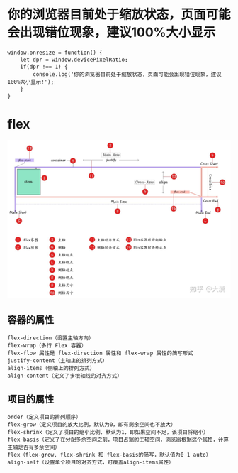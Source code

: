 #   你的浏览器目前处于缩放状态，页面可能会出现错位现象，建议100%大小显示
```
window.onresize = function() {
    let dpr = window.devicePixelRatio;
    if(dpr !== 1) {
        console.log('你的浏览器目前处于缩放状态，页面可能会出现错位现象，建议100%大小显示!');
    }
}
```
# flex
![](./img/flex.jpg)
## 容器的属性

```
flex-direction（设置主轴方向）
flex-wrap（多行 Flex 容器）
flex-flow 属性是 flex-direction 属性和 flex-wrap 属性的简写形式
justify-content（主轴上的排列方式）
align-items（侧轴上的排列方式）
align-content（定义了多根轴线的对齐方式）
```

## 项目的属性

```
order（定义项目的排列顺序）
flex-grow（定义项目的放大比例，默认为0，即有剩余空间也不放大）
flex-shrink（定义了项目的缩小比例，默认为1，即如果空间不足，该项目将缩小）
flex-basis（定义了在分配多余空间之前，项目占据的主轴空间，浏览器根据这个属性，计算主轴是否有多余空间）
flex（flex-grow, flex-shrink 和 flex-basis的简写，默认值为0 1 auto）
align-self（设置单个项目的对齐方式，可覆盖align-items属性）
```

